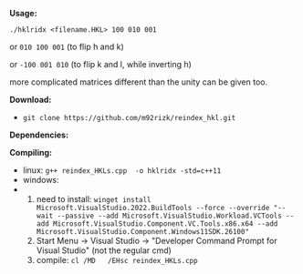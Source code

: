 **Usage:** 

`./hklridx <filename.HKL> 100 010 001`

 or `010 100 001` (to flip h and k)
 
 or `-100 001 010` (to flip k and l, while inverting h)

 more complicated matrices different than the unity can be given too.



**Download:**
- `git clone https://github.com/m92rizk/reindex_hkl.git`


**Dependencies:**

<iostream>
<fstream>
<string>
<algorithm>
<array>
<vector>
<chrono>
<sstream>
<unordered_map>
<utility>
<cmath>
<iomanip>
<numeric>

**Compiling:**
- linux: `g++ reindex_HKLs.cpp  -o hklridx -std=c++11`
- windows:
- 1) need to install: `winget install Microsoft.VisualStudio.2022.BuildTools --force --override "--wait --passive --add Microsoft.VisualStudio.Workload.VCTools --add Microsoft.VisualStudio.Component.VC.Tools.x86.x64 --add Microsoft.VisualStudio.Component.Windows11SDK.26100"`
  2) Start Menu → Visual Studio → "Developer Command Prompt for Visual Studio" (not the regular cmd)
  3) compile: `cl /MD	/EHsc reindex_HKLs.cpp`
